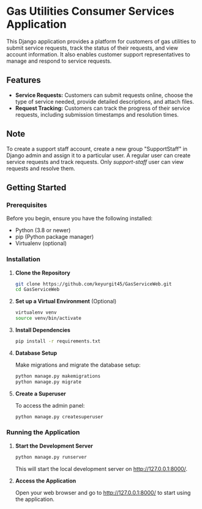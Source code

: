 # Gas Utilities Consumer Services Application

This Django application provides a platform for customers of gas utilities to submit service requests, track the status of their requests, and view account information. It also enables customer support representatives to manage and respond to service requests.

## Features

- **Service Requests:** Customers can submit requests online, choose the type of service needed, provide detailed descriptions, and attach files.
- **Request Tracking:** Customers can track the progress of their service requests, including submission timestamps and resolution times.

## Note
To create a support staff account, create a new group "SupportStaff" in Django admin and assign it to a particular user.
A regular user can create service requests and track requests. Only *support-staff* user can view requests and resolve them.

## Getting Started

### Prerequisites

Before you begin, ensure you have the following installed:
- Python (3.8 or newer)
- pip (Python package manager)
- Virtualenv (optional)

### Installation

1. **Clone the Repository**

   ```bash
   git clone https://github.com/keyurgit45/GasServiceWeb.git
   cd GasServiceWeb
   ```

2. **Set up a Virtual Environment** (Optional)

   ```bash
   virtualenv venv
   source venv/bin/activate
   ```

3. **Install Dependencies**

   ```bash
   pip install -r requirements.txt
   ```

4. **Database Setup**

   Make migrations and migrate the database setup:

   ```bash
   python manage.py makemigrations
   python manage.py migrate
   ```

5. **Create a Superuser**

   To access the admin panel:

   ```bash
   python manage.py createsuperuser
   ```

### Running the Application

1. **Start the Development Server**

   ```bash
   python manage.py runserver
   ```

   This will start the local development server on http://127.0.0.1:8000/.

2. **Access the Application**

   Open your web browser and go to http://127.0.0.1:8000/ to start using the application.
